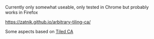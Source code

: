 Currently only somewhat useable, only tested in Chrome but probably works in Firefox

https://zatnik.github.io/arbitrary-tiling-ca/

Some aspects based on [Tiled CA](http://linuxenvy.com/bprentice/TiledCA/TiledCA.html)
